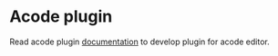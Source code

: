 # Acode plugin

Read acode plugin [documentation](https://acode.foxdebug.com/plugin-docs) to develop plugin for acode editor.